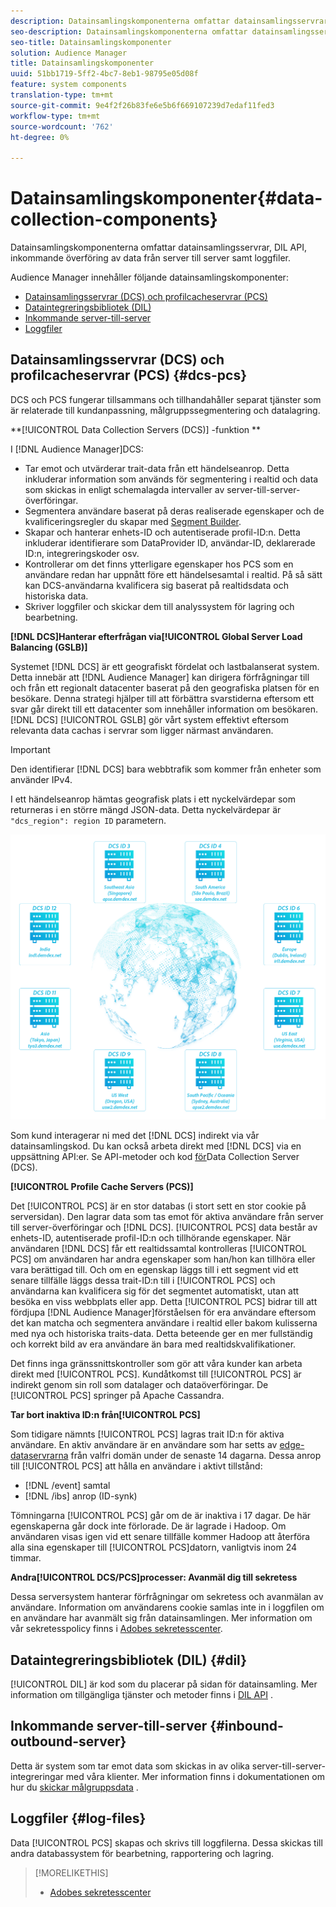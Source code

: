 ```yaml
---
description: Datainsamlingskomponenterna omfattar datainsamlingsservrar, DIL API, inkommande överföring av data från server till server samt loggfiler.
seo-description: Datainsamlingskomponenterna omfattar datainsamlingsservrar, DIL API, inkommande överföring av data från server till server samt loggfiler.
seo-title: Datainsamlingskomponenter
solution: Audience Manager
title: Datainsamlingskomponenter
uuid: 51bb1719-5ff2-4bc7-8eb1-98795e05d08f
feature: system components
translation-type: tm+mt
source-git-commit: 9e4f2f26b83fe6e5b6f669107239d7edaf11fed3
workflow-type: tm+mt
source-wordcount: '762'
ht-degree: 0%

---
```



# Datainsamlingskomponenter{#data-collection-components}

Datainsamlingskomponenterna omfattar datainsamlingsservrar, DIL API, inkommande överföring av data från server till server samt loggfiler.

<!-- 

c_compcollect.xml

 -->

Audience Manager innehåller följande datainsamlingskomponenter:

* [Datainsamlingsservrar (DCS) och profilcacheservrar (PCS)](../../reference/system-components/components-data-collection.md#dcs-pcs)
* [Dataintegreringsbibliotek (DIL)](../../reference/system-components/components-data-collection.md#dil)
* [Inkommande server-till-server](../../reference/system-components/components-data-collection.md#inbound-outbound-server)
* [Loggfiler](../../reference/system-components/components-data-collection.md#log-files)

## Datainsamlingsservrar (DCS) och profilcacheservrar (PCS) {#dcs-pcs}

DCS och PCS fungerar tillsammans och tillhandahåller separat tjänster som är relaterade till kundanpassning, målgruppssegmentering och datalagring.

**[!UICONTROL Data Collection Servers (DCS)] -funktion **

I [!DNL Audience Manager]DCS:

* Tar emot och utvärderar trait-data från ett händelseanrop. Detta inkluderar information som används för segmentering i realtid och data som skickas in enligt schemalagda intervaller av server-till-server-överföringar.
* Segmentera användare baserat på deras realiserade egenskaper och de kvalificeringsregler du skapar med [Segment Builder](../../features/segments/segment-builder.md).
* Skapar och hanterar enhets-ID och autentiserade profil-ID:n. Detta inkluderar identifierare som DataProvider ID, användar-ID, deklarerade ID:n, integreringskoder osv.
* Kontrollerar om det finns ytterligare egenskaper hos PCS som en användare redan har uppnått före ett händelsesamtal i realtid. På så sätt kan DCS-användarna kvalificera sig baserat på realtidsdata och historiska data.
* Skriver loggfiler och skickar dem till analyssystem för lagring och bearbetning.

**[!DNL DCS]Hanterar efterfrågan via[!UICONTROL Global Server Load Balancing (GSLB)]**

Systemet [!DNL DCS] är ett geografiskt fördelat och lastbalanserat system. Detta innebär att [!DNL Audience Manager] kan dirigera förfrågningar till och från ett regionalt datacenter baserat på den geografiska platsen för en besökare. Denna strategi hjälper till att förbättra svarstiderna eftersom ett svar går direkt till ett datacenter som innehåller information om besökaren. [!DNL DCS] [!UICONTROL GSLB] gör vårt system effektivt eftersom relevanta data cachas i servrar som ligger närmast användaren.

>[!IMPORTANT]
>
>Den identifierar [!DNL DCS] bara webbtrafik som kommer från enheter som använder IPv4.

I ett händelseanrop hämtas geografisk plats i ett nyckelvärdepar som returneras i en större mängd JSON-data. Detta nyckelvärdepar är `"dcs_region": region ID` parametern.

![](assets/dcs-map.png)

Som kund interagerar ni med det [!DNL DCS] indirekt via vår datainsamlingskod. Du kan också arbeta direkt med [!DNL DCS] via en uppsättning API:er. Se API-metoder och kod [för](../../api/dcs-intro/dcs-event-calls/dcs-event-calls.md)Data Collection Server (DCS).

**[!UICONTROL Profile Cache Servers (PCS)]**

Det [!UICONTROL PCS] är en stor databas (i stort sett en stor cookie på serversidan). Den lagrar data som tas emot för aktiva användare från server till server-överföringar och [!DNL DCS]. [!UICONTROL PCS] data består av enhets-ID, autentiserade profil-ID:n och tillhörande egenskaper. När användaren [!DNL DCS] får ett realtidssamtal kontrolleras [!UICONTROL PCS] om användaren har andra egenskaper som han/hon kan tillhöra eller vara berättigad till. Och om en egenskap läggs till i ett segment vid ett senare tillfälle läggs dessa trait-ID:n till i [!UICONTROL PCS] och användarna kan kvalificera sig för det segmentet automatiskt, utan att besöka en viss webbplats eller app. Detta [!UICONTROL PCS] bidrar till att fördjupa [!DNL Audience Manager]förståelsen för era användare eftersom det kan matcha och segmentera användare i realtid eller bakom kulisserna med nya och historiska traits-data. Detta beteende ger en mer fullständig och korrekt bild av era användare än bara med realtidskvalifikationer.

Det finns inga gränssnittskontroller som gör att våra kunder kan arbeta direkt med [!UICONTROL PCS]. Kundåtkomst till [!UICONTROL PCS] är indirekt genom sin roll som datalager och dataöverföringar. De [!UICONTROL PCS] springer på Apache Cassandra.

**Tar bort inaktiva ID:n från[!UICONTROL PCS]**

Som tidigare nämnts [!UICONTROL PCS] lagras trait ID:n för aktiva användare. En aktiv användare är en användare som har setts av [edge-dataservrarna](../../reference/system-components/components-edge.md) från valfri domän under de senaste 14 dagarna. Dessa anrop till [!UICONTROL PCS] att hålla en användare i aktivt tillstånd:

* [!DNL /event] samtal
* [!DNL /ibs] anrop (ID-synk)

<!-- 

Removed /dpm calls from the bulleted list. /dpm calls have been deprecated.

 -->

Tömningarna [!UICONTROL PCS] går om de är inaktiva i 17 dagar. De här egenskaperna går dock inte förlorade. De är lagrade i Hadoop. Om användaren visas igen vid ett senare tillfälle kommer Hadoop att återföra alla sina egenskaper till [!UICONTROL PCS]datorn, vanligtvis inom 24 timmar.

**Andra[!UICONTROL DCS/PCS]processer: Avanmäl dig till sekretess**

Dessa serversystem hanterar förfrågningar om sekretess och avanmälan av användare. Information om användarens cookie samlas inte in i loggfilen om en användare har avanmält sig från datainsamlingen. Mer information om vår sekretesspolicy finns i [Adobes sekretesscenter](https://www.adobe.com/privacy/advertising-services.html).

## Dataintegreringsbibliotek (DIL) {#dil}

[!UICONTROL DIL] är kod som du placerar på sidan för datainsamling. Mer information om tillgängliga tjänster och metoder finns i [DIL API](../../dil/dil-overview.md) .

## Inkommande server-till-server {#inbound-outbound-server}

Detta är system som tar emot data som skickas in av olika server-till-server-integreringar med våra klienter. Mer information finns i dokumentationen om hur du [skickar målgruppsdata](/help/using/integration/sending-audience-data/real-time-data-integration/real-time-tech-specs.md) .

## Loggfiler {#log-files}

Data [!UICONTROL PCS] skapas och skrivs till loggfilerna. Dessa skickas till andra databassystem för bearbetning, rapportering och lagring.

>[!MORELIKETHIS]
>
>* [Adobes sekretesscenter](https://www.adobe.com/privacy.html)

